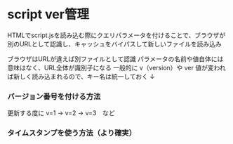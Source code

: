 # script ver管理
HTMLでscript.jsを読み込む際にクエリパラメータを付けることで、ブラウザが別のURLとして認識し、キャッシュをバイパスして新しいファイルを読み込み

ブラウザはURLが違えば別ファイルとして認識
パラメータの名前や値自体には意味はなく、URL全体が識別子になる
一般的に v（version）や ver
値が変われば新しく読み込まれるので、キー名は統一しておく
↓
### バージョン番号を付ける方法
<script src="script.js?v=1"></script>
更新する度に v=1 → v=2 → v=3　など

### タイムスタンプを使う方法（より確実）
<script src="script.js?v=20250105"></script>

